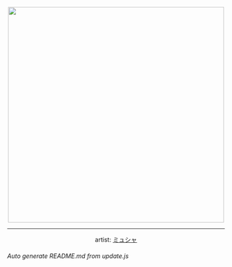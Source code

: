 
<p align="center">
  <img width="500" src="https://nekos.best/api/v2/neko/0297.png">
  <hr/>
  <center>
    artist: <a href="https://www.pixiv.net/en/artworks/86826162">ミュシャ</a>
  </center>
</p>


###### Auto generate README.md from update.js

